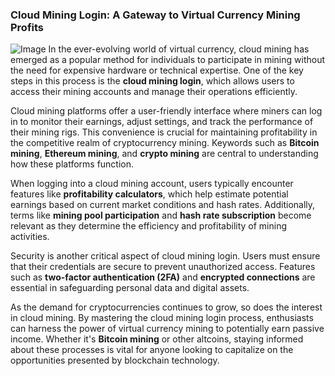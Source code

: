 ### Cloud Mining Login: A Gateway to Virtual Currency Mining Profits


![Image](https://github.com/user-attachments/assets/31692037-0104-4703-abd1-696b6a7dd41b)
In the ever-evolving world of virtual currency, cloud mining has emerged as a popular method for individuals to participate in mining without the need for expensive hardware or technical expertise. One of the key steps in this process is the **cloud mining login**, which allows users to access their mining accounts and manage their operations efficiently.

Cloud mining platforms offer a user-friendly interface where miners can log in to monitor their earnings, adjust settings, and track the performance of their mining rigs. This convenience is crucial for maintaining profitability in the competitive realm of cryptocurrency mining. Keywords such as **Bitcoin mining**, **Ethereum mining**, and **crypto mining** are central to understanding how these platforms function.

When logging into a cloud mining account, users typically encounter features like **profitability calculators**, which help estimate potential earnings based on current market conditions and hash rates. Additionally, terms like **mining pool participation** and **hash rate subscription** become relevant as they determine the efficiency and profitability of mining activities.

Security is another critical aspect of cloud mining login. Users must ensure that their credentials are secure to prevent unauthorized access. Features such as **two-factor authentication (2FA)** and **encrypted connections** are essential in safeguarding personal data and digital assets.

As the demand for cryptocurrencies continues to grow, so does the interest in cloud mining. By mastering the cloud mining login process, enthusiasts can harness the power of virtual currency mining to potentially earn passive income. Whether it's **Bitcoin mining** or other altcoins, staying informed about these processes is vital for anyone looking to capitalize on the opportunities presented by blockchain technology.